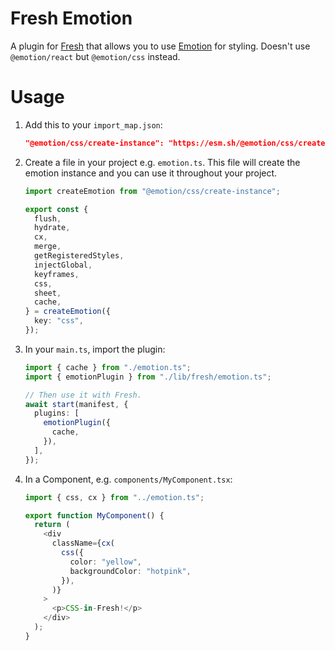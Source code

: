 # Fresh Emotion

A plugin for [Fresh](https://github.com/denoland/fresh) that allows you to use
[Emotion](https://github.com/emotion-js/emotion) for styling. Doesn't use
`@emotion/react` but `@emotion/css` instead.

# Usage

1. Add this to your `import_map.json`:

   ```json
   "@emotion/css/create-instance": "https://esm.sh/@emotion/css/create-instance",
   ```

1. Create a file in your project e.g. `emotion.ts`. This file will create the
   emotion instance and you can use it throughout your project.

   ```typescript
   import createEmotion from "@emotion/css/create-instance";

   export const {
     flush,
     hydrate,
     cx,
     merge,
     getRegisteredStyles,
     injectGlobal,
     keyframes,
     css,
     sheet,
     cache,
   } = createEmotion({
     key: "css",
   });
   ```

1. In your `main.ts`, import the plugin:

   ```typescript
   import { cache } from "./emotion.ts";
   import { emotionPlugin } from "./lib/fresh/emotion.ts";

   // Then use it with Fresh.
   await start(manifest, {
     plugins: [
       emotionPlugin({
         cache,
       }),
     ],
   });
   ```

1. In a Component, e.g. `components/MyComponent.tsx`:

   ```typescript
   import { css, cx } from "../emotion.ts";

   export function MyComponent() {
     return (
       <div
         className={cx(
           css({
             color: "yellow",
             backgroundColor: "hotpink",
           }),
         )}
       >
         <p>CSS-in-Fresh!</p>
       </div>
     );
   }
   ```
